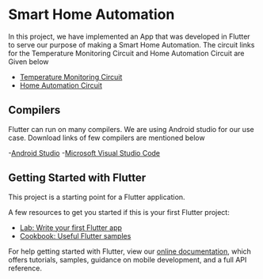 # Smart Home Automation

In this project, we have implemented an App that was developed in Flutter to serve our purpose of making a Smart Home Automation. The circuit links for the Temperature Monitoring Circuit and Home Automation Circuit are Given below

- [Temperature Monitoring Circuit](https://www.tinkercad.com/things/kWh3fe1qmO3-temperature-control/editel?sharecode=mQOH5_830OHEXxL0RrH566xjuNAMSPKgv_JmnkRvMg0)
- [Home Automation Circuit](https://www.tinkercad.com/things/cZCvi4dg8gf-smart-home-solution/editel?sharecode=owRpARBzU0thA0SL1sZldnMSMi26yu8gD2qPSiMdXMA)

## Compilers

Flutter can run on many compilers. We are using Android studio for our use case. Download links of few compilers are mentioned below

-[Android Studio](https://developer.android.com/studio)
-[Microsoft Visual Studio Code](https://code.visualstudio.com/download)

## Getting Started with Flutter

This project is a starting point for a Flutter application.

A few resources to get you started if this is your first Flutter project:

- [Lab: Write your first Flutter app](https://flutter.dev/docs/get-started/codelab)
- [Cookbook: Useful Flutter samples](https://flutter.dev/docs/cookbook)

For help getting started with Flutter, view our
[online documentation](https://flutter.dev/docs), which offers tutorials,
samples, guidance on mobile development, and a full API reference.
